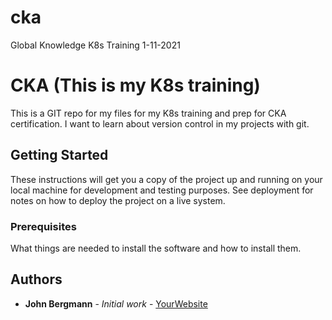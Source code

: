 # cka
Global Knowledge K8s Training 1-11-2021
# CKA (This is my K8s training)

This is a GIT repo for my files for my K8s training and prep for CKA certification.
I want to learn about version control in my projects with git.

## Getting Started

These instructions will get you a copy of the project up and running on your local machine
for development and testing purposes. See deployment for notes on how to deploy the project
on a live system.

### Prerequisites

What things are needed to install the software and how to install them. 

## Authors

* **John Bergmann** - *Initial work* - [YourWebsite](https://example.com/)
